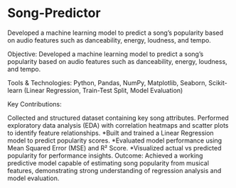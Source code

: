 # Song-Predictor
Developed a machine learning model to predict a song’s popularity based on audio features such as danceability, energy, loudness, and tempo.

Objective: Developed a machine learning model to predict a song’s popularity based on audio features such as danceability, energy, loudness, and tempo.

Tools & Technologies: Python, Pandas, NumPy, Matplotlib, Seaborn, Scikit-learn (Linear Regression, Train-Test Split, Model Evaluation)

Key Contributions:

Collected and structured dataset containing key song attributes.
Performed exploratory data analysis (EDA) with correlation heatmaps and scatter plots to identify feature relationships. *Built and trained a Linear Regression model to predict popularity scores. *Evaluated model performance using Mean Squared Error (MSE) and R² Score. *Visualized actual vs predicted popularity for performance insights.
Outcome: Achieved a working predictive model capable of estimating song popularity from musical features, demonstrating strong understanding of regression analysis and model evaluation.

